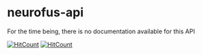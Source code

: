 # neurofus-api

For the time being, there is no documentation available for this API

  [![HitCount](https://hits.dwyl.com/umair-hassan/neurofus-api.svg?style=flat-square)](http://hits.dwyl.com/umair-hassan/neurofus-api)
  [![HitCount](https://hits.dwyl.com/umair-hassan/neurofus-api.svg?style=flat-square&show=unique)](http://hits.dwyl.com/umair-hassan/neurofus-api)
